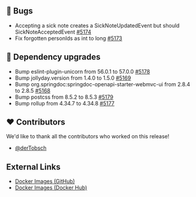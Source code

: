 ## 🐞 Bugs

- Accepting a sick note creates a SickNoteUpdatedEvent but should SickNoteAcceptedEvent [#5174](https://github.com/urlaubsverwaltung/urlaubsverwaltung/pull/5174)
- Fix forgotten personIds as int to long [#5173](https://github.com/urlaubsverwaltung/urlaubsverwaltung/pull/5173)

## 🔨 Dependency upgrades

- Bump eslint-plugin-unicorn from 56.0.1 to 57.0.0 [#5178](https://github.com/urlaubsverwaltung/urlaubsverwaltung/pull/5178)
- Bump jollyday.version from 1.4.0 to 1.5.0 [#5169](https://github.com/urlaubsverwaltung/urlaubsverwaltung/pull/5169)
- Bump org.springdoc:springdoc-openapi-starter-webmvc-ui from 2.8.4 to 2.8.5 [#5168](https://github.com/urlaubsverwaltung/urlaubsverwaltung/pull/5168)
- Bump postcss from 8.5.2 to 8.5.3 [#5179](https://github.com/urlaubsverwaltung/urlaubsverwaltung/pull/5179)
- Bump rollup from 4.34.7 to 4.34.8 [#5177](https://github.com/urlaubsverwaltung/urlaubsverwaltung/pull/5177)

## ❤️ Contributors

We'd like to thank all the contributors who worked on this release!

- [@derTobsch](https://github.com/derTobsch)
## External Links

- [Docker Images (GitHub)](https://github.com/urlaubsverwaltung/urlaubsverwaltung/pkgs/container/urlaubsverwaltung%2Furlaubsverwaltung)
- [Docker Images (Docker Hub)](https://hub.docker.com/r/urlaubsverwaltung/urlaubsverwaltung)
